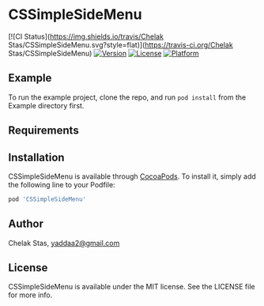 # CSSimpleSideMenu

[![CI Status](https://img.shields.io/travis/Chelak Stas/CSSimpleSideMenu.svg?style=flat)](https://travis-ci.org/Chelak Stas/CSSimpleSideMenu)
[![Version](https://img.shields.io/cocoapods/v/CSSimpleSideMenu.svg?style=flat)](https://cocoapods.org/pods/CSSimpleSideMenu)
[![License](https://img.shields.io/cocoapods/l/CSSimpleSideMenu.svg?style=flat)](https://cocoapods.org/pods/CSSimpleSideMenu)
[![Platform](https://img.shields.io/cocoapods/p/CSSimpleSideMenu.svg?style=flat)](https://cocoapods.org/pods/CSSimpleSideMenu)

## Example

To run the example project, clone the repo, and run `pod install` from the Example directory first.

## Requirements

## Installation

CSSimpleSideMenu is available through [CocoaPods](https://cocoapods.org). To install
it, simply add the following line to your Podfile:

```ruby
pod 'CSSimpleSideMenu'
```

## Author

Chelak Stas, yaddaa2@gmail.com

## License

CSSimpleSideMenu is available under the MIT license. See the LICENSE file for more info.
